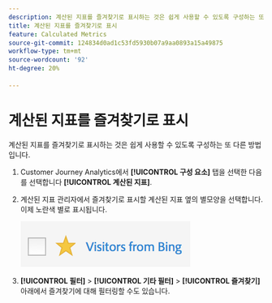 ```yaml
---
description: 계산된 지표를 즐겨찾기로 표시하는 것은 쉽게 사용할 수 있도록 구성하는 또 다른 방법입니다.
title: 계산된 지표를 즐겨찾기로 표시
feature: Calculated Metrics
source-git-commit: 124834d0ad1c53fd5930b07a9aa0893a15a49875
workflow-type: tm+mt
source-wordcount: '92'
ht-degree: 20%

---
```


# 계산된 지표를 즐겨찾기로 표시

계산된 지표를 즐겨찾기로 표시하는 것은 쉽게 사용할 수 있도록 구성하는 또 다른 방법입니다.

1. Customer Journey Analytics에서 **[!UICONTROL 구성 요소]** 탭을 선택한 다음 를 선택합니다 **[!UICONTROL 계산된 지표]**.

1. 계산된 지표 관리자에서 즐겨찾기로 표시할 계산된 지표 옆의 별모양을 선택합니다. 이제 노란색 별로 표시됩니다.

   ![](assets/favorites.png)

1. **[!UICONTROL 필터]** > **[!UICONTROL 기타 필터]** > **[!UICONTROL 즐겨찾기]** 아래에서 즐겨찾기에 대해 필터링할 수도 있습니다.